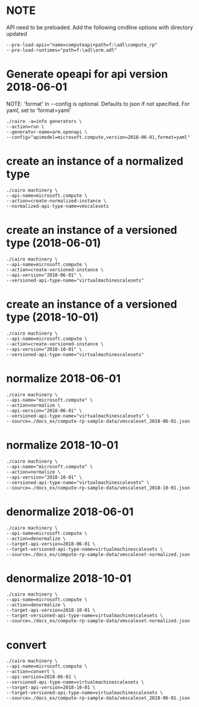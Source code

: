 # NOTE

API need to be preloaded. Add the following cmdline options with directory updated
```
--pre-load-apis="name=computeapi+path=f:\adl\compute_rp"
--pre-load-runtimes="path=f:\adl\arm.adl"
```

# Generate opeapi for api version 2018-06-01
NOTE: 'format' in --config is optional. Defaults to json if not specified. For yaml, set to 'format=yaml'
```
./cairo -a=info generators \
--action=run \
--generator-name=arm.openapi \
--config="apimodel=microsoft.compute,version=2018-06-01,format=yaml"
```

# create an instance of a normalized type

```
./cairo machinery \
--api-name=microsoft.compute \
--action=create-normalized-instance \
--normalized-api-type-name=vmscalesets
```

# create an instance of a versioned type (2018-06-01)

```
./cairo machinery \
--api-name=microsoft.compute \
--action=create-versioned-instance \
--api-version="2018-06-01" \
--versioned-api-type-name="virtualmachinescalesets"
```

# create an instance of a versioned type (2018-10-01)

```
./cairo machinery \
--api-name=microsoft.compute \
--action=create-versioned-instance \
--api-version="2018-10-01" \
--versioned-api-type-name="virtualmachinescalesets"
```

# normalize 2018-06-01

```
./cairo machinery \
--api-name="microsoft.compute" \
--action=normalize \
--api-version="2018-06-01" \
--versioned-api-type-name="virtualmachinescalesets" \
--source=./docs_ex/compute-rp-sample-data/vmscaleset_2018-06-01.json
```

# normalize 2018-10-01
```
./cairo machinery \
--api-name="microsoft.compute" \
--action=normalize \
--api-version="2018-10-01" \
--versioned-api-type-name="virtualmachinescalesets" \
--source=./docs_ex/compute-rp-sample-data/vmscaleset_2018-10-01.json
```

# denormalize 2018-06-01

```
./cairo machinery \
--api-name=microsoft.compute \
--action=denormalize \
--target-api-version=2018-06-01 \
--target-versioned-api-type-name=virtualmachinescalesets \
--source=./docs_ex/compute-rp-sample-data/vmscaleset-normalized.json
```

# denormalize 2018-10-01

```
./cairo machinery \
--api-name=microsoft.compute \
--action=denormalize \
--target-api-version=2018-10-01 \
--target-versioned-api-type-name=virtualmachinescalesets \
--source=./docs_ex/compute-rp-sample-data/vmscaleset-normalized.json
```

# convert

```
./cairo machinery \
--api-name=microsoft.compute \
--action=convert \
--api-version=2018-06-01 \
--versioned-api-type-name=virtualmachinescalesets \
--target-api-version=2018-10-01 \
--target-versioned-api-type-name=virtualmachinescalesets \
--source=./docs_ex/compute-rp-sample-data/vmscaleset_2018-06-01.json
```
